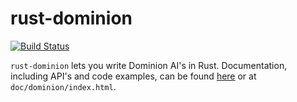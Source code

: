 rust-dominion
=============

[![Build Status](https://travis-ci.org/dradtke/rust-dominion.svg?branch=master)](https://travis-ci.org/dradtke/rust-dominion)

`rust-dominion` lets you write Dominion AI's in Rust. Documentation, including API's and code examples, can be found [here](https://rawgit.com/dradtke/rust-dominion/master/target/doc/dominion/index.html) or at `doc/dominion/index.html`.
